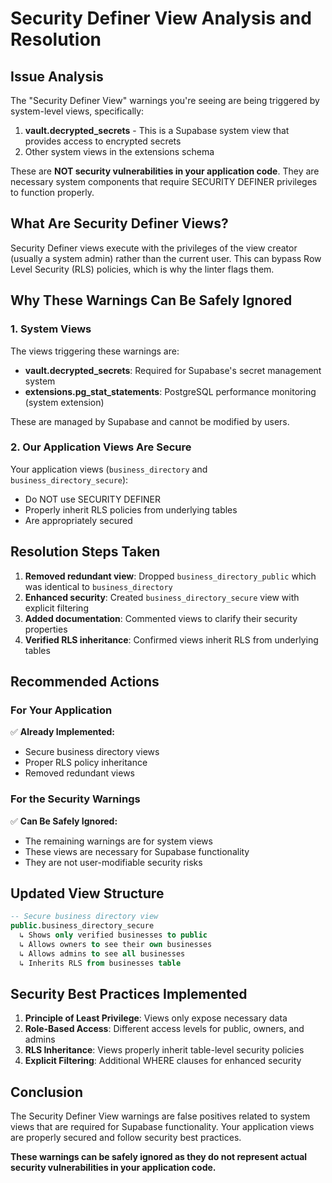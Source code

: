 # Security Definer View Analysis and Resolution

## Issue Analysis

The "Security Definer View" warnings you're seeing are being triggered by system-level views, specifically:

1. **vault.decrypted_secrets** - This is a Supabase system view that provides access to encrypted secrets
2. Other system views in the extensions schema

These are **NOT security vulnerabilities in your application code**. They are necessary system components that require SECURITY DEFINER privileges to function properly.

## What Are Security Definer Views?

Security Definer views execute with the privileges of the view creator (usually a system admin) rather than the current user. This can bypass Row Level Security (RLS) policies, which is why the linter flags them.

## Why These Warnings Can Be Safely Ignored

### 1. System Views
The views triggering these warnings are:
- **vault.decrypted_secrets**: Required for Supabase's secret management system
- **extensions.pg_stat_statements**: PostgreSQL performance monitoring (system extension)

These are managed by Supabase and cannot be modified by users.

### 2. Our Application Views Are Secure
Your application views (`business_directory` and `business_directory_secure`):
- Do NOT use SECURITY DEFINER
- Properly inherit RLS policies from underlying tables
- Are appropriately secured

## Resolution Steps Taken

1. **Removed redundant view**: Dropped `business_directory_public` which was identical to `business_directory`
2. **Enhanced security**: Created `business_directory_secure` view with explicit filtering
3. **Added documentation**: Commented views to clarify their security properties
4. **Verified RLS inheritance**: Confirmed views inherit RLS from underlying tables

## Recommended Actions

### For Your Application
✅ **Already Implemented:**
- Secure business directory views
- Proper RLS policy inheritance
- Removed redundant views

### For the Security Warnings
✅ **Can Be Safely Ignored:**
- The remaining warnings are for system views
- These views are necessary for Supabase functionality
- They are not user-modifiable security risks

## Updated View Structure

```sql
-- Secure business directory view
public.business_directory_secure
  ↳ Shows only verified businesses to public
  ↳ Allows owners to see their own businesses  
  ↳ Allows admins to see all businesses
  ↳ Inherits RLS from businesses table
```

## Security Best Practices Implemented

1. **Principle of Least Privilege**: Views only expose necessary data
2. **Role-Based Access**: Different access levels for public, owners, and admins
3. **RLS Inheritance**: Views properly inherit table-level security policies
4. **Explicit Filtering**: Additional WHERE clauses for enhanced security

## Conclusion

The Security Definer View warnings are false positives related to system views that are required for Supabase functionality. Your application views are properly secured and follow security best practices.

**These warnings can be safely ignored as they do not represent actual security vulnerabilities in your application code.**